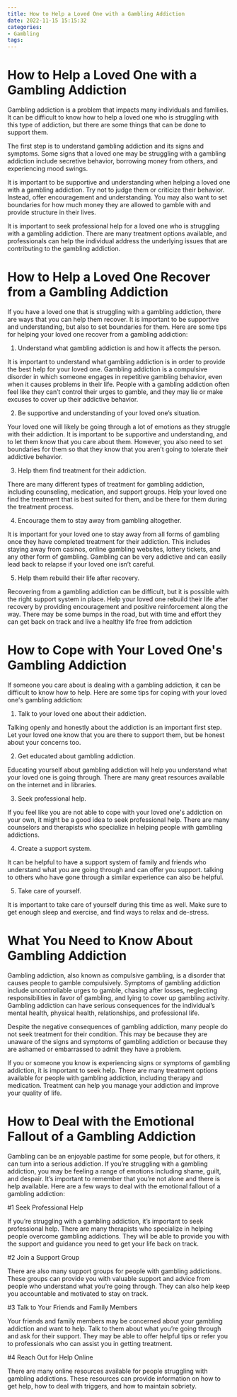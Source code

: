 ```yaml
---
title: How to Help a Loved One with a Gambling Addiction
date: 2022-11-15 15:15:32
categories:
- Gambling
tags:
---
```



#  How to Help a Loved One with a Gambling Addiction

Gambling addiction is a problem that impacts many individuals and families. It can be difficult to know how to help a loved one who is struggling with this type of addiction, but there are some things that can be done to support them.

The first step is to understand gambling addiction and its signs and symptoms. Some signs that a loved one may be struggling with a gambling addiction include secretive behavior, borrowing money from others, and experiencing mood swings.

It is important to be supportive and understanding when helping a loved one with a gambling addiction. Try not to judge them or criticize their behavior. Instead, offer encouragement and understanding. You may also want to set boundaries for how much money they are allowed to gamble with and provide structure in their lives.

It is important to seek professional help for a loved one who is struggling with a gambling addiction. There are many treatment options available, and professionals can help the individual address the underlying issues that are contributing to the gambling addiction.

#  How to Help a Loved One Recover from a Gambling Addiction

If you have a loved one that is struggling with a gambling addiction, there are ways that you can help them recover. It is important to be supportive and understanding, but also to set boundaries for them. Here are some tips for helping your loved one recover from a gambling addiction:

1. Understand what gambling addiction is and how it affects the person.

It is important to understand what gambling addiction is in order to provide the best help for your loved one. Gambling addiction is a compulsive disorder in which someone engages in repetitive gambling behavior, even when it causes problems in their life. People with a gambling addiction often feel like they can’t control their urges to gamble, and they may lie or make excuses to cover up their addictive behavior.

2. Be supportive and understanding of your loved one’s situation.

Your loved one will likely be going through a lot of emotions as they struggle with their addiction. It is important to be supportive and understanding, and to let them know that you care about them. However, you also need to set boundaries for them so that they know that you aren’t going to tolerate their addictive behavior.

3. Help them find treatment for their addiction.

There are many different types of treatment for gambling addiction, including counseling, medication, and support groups. Help your loved one find the treatment that is best suited for them, and be there for them during the treatment process.

4. Encourage them to stay away from gambling altogether.

It is important for your loved one to stay away from all forms of gambling once they have completed treatment for their addiction. This includes staying away from casinos, online gambling websites, lottery tickets, and any other form of gambling. Gambling can be very addictive and can easily lead back to relapse if your loved one isn’t careful.

5. Help them rebuild their life after recovery.

Recovering from a gambling addiction can be difficult, but it is possible with the right support system in place. Help your loved one rebuild their life after recovery by providing encouragement and positive reinforcement along the way. There may be some bumps in the road, but with time and effort they can get back on track and live a healthy life free from addiction

#  How to Cope with Your Loved One's Gambling Addiction

If someone you care about is dealing with a gambling addiction, it can be difficult to know how to help. Here are some tips for coping with your loved one's gambling addiction:

1. Talk to your loved one about their addiction.

Talking openly and honestly about the addiction is an important first step. Let your loved one know that you are there to support them, but be honest about your concerns too.

2. Get educated about gambling addiction.

Educating yourself about gambling addiction will help you understand what your loved one is going through. There are many great resources available on the internet and in libraries.

3. Seek professional help.

If you feel like you are not able to cope with your loved one's addiction on your own, it might be a good idea to seek professional help. There are many counselors and therapists who specialize in helping people with gambling addictions.

4. Create a support system.

It can be helpful to have a support system of family and friends who understand what you are going through and can offer you support. talking to others who have gone through a similar experience can also be helpful.

5. Take care of yourself.

It is important to take care of yourself during this time as well. Make sure to get enough sleep and exercise, and find ways to relax and de-stress.

#  What You Need to Know About Gambling Addiction

Gambling addiction, also known as compulsive gambling, is a disorder that causes people to gamble compulsively. Symptoms of gambling addiction include uncontrollable urges to gamble, chasing after losses, neglecting responsibilities in favor of gambling, and lying to cover up gambling activity. Gambling addiction can have serious consequences for the individual’s mental health, physical health, relationships, and professional life.

Despite the negative consequences of gambling addiction, many people do not seek treatment for their condition. This may be because they are unaware of the signs and symptoms of gambling addiction or because they are ashamed or embarrassed to admit they have a problem.

If you or someone you know is experiencing signs or symptoms of gambling addiction, it is important to seek help. There are many treatment options available for people with gambling addiction, including therapy and medication. Treatment can help you manage your addiction and improve your quality of life.

#  How to Deal with the Emotional Fallout of a Gambling Addiction

Gambling can be an enjoyable pastime for some people, but for others, it can turn into a serious addiction. If you’re struggling with a gambling addiction, you may be feeling a range of emotions including shame, guilt, and despair. It’s important to remember that you’re not alone and there is help available. Here are a few ways to deal with the emotional fallout of a gambling addiction:

#1 Seek Professional Help

If you’re struggling with a gambling addiction, it’s important to seek professional help. There are many therapists who specialize in helping people overcome gambling addictions. They will be able to provide you with the support and guidance you need to get your life back on track.

#2 Join a Support Group

There are also many support groups for people with gambling addictions. These groups can provide you with valuable support and advice from people who understand what you’re going through. They can also help keep you accountable and motivated to stay on track.

#3 Talk to Your Friends and Family Members

Your friends and family members may be concerned about your gambling addiction and want to help. Talk to them about what you’re going through and ask for their support. They may be able to offer helpful tips or refer you to professionals who can assist you in getting treatment.

#4 Reach Out for Help Online

There are many online resources available for people struggling with gambling addictions. These resources can provide information on how to get help, how to deal with triggers, and how to maintain sobriety.